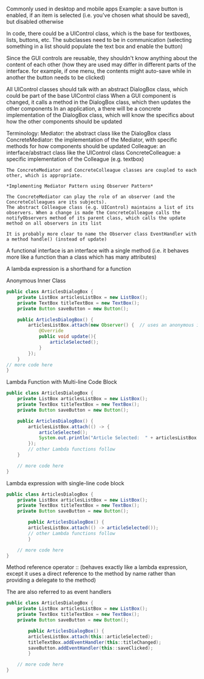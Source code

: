 Commonly used in desktop and mobile apps
Example:  a save button is enabled, if an item is selected (i.e. you've chosen what should be saved), but disabled otherwise

In code, there could be a UIControl class, which is the base for textboxes, lists, buttons, etc.
The subclasses need to be in communication (selecting something in a list should populate the text box and enable the button)

Since the GUI controls are reusable, they shouldn't know anything about the content of each other (how they are used may differ in different parts of the interface. for example, if one menu, the contents might auto-save while in another the button needs to be clicked)

All UIControl classes should talk with an abstract DialogBox class, which could be part of the base UIControl class
When a GUI component is changed, it calls a method in the DialogBox class, which then updates the other components
In an application, a there will be a concrete implementation of the DialogBox class, which will know the specifics about how the other components should be updated

Terminology:
	Mediator:  the abstract class like the DialogBox class
	ConcreteMediator: the implementation of the Mediator, with specific methods for how components should be updated
	Colleague:  an interface/abstract class like the UIControl class
	ConcreteColleague:  a specific implementation of the Colleague (e.g. textbox)

	The ConcreteMediator and ConcreteColleague classes are coupled to each other, which is appropriate.

	*Implementing Mediator Pattern using Observer Pattern*

	The ConcreteMediator can play the role of an observer (and the ConcreteColleagues are its subjects).
	The abstract Colleague class (e.g. UIControl) maintains a list of its observers. When a change is made the ConcreteColleague calls the notifyObservers method of its parent class, which calls the update method on all observers in its list

	It is probably more clear to name the Observer class EventHandler with a method handle() (instead of update)

A functional interface is an interface with a single method (i.e. it behaves more like a function than a class which has many attributes)

A lambda expression is a shorthand for a function

Anonymous Inner Class
```java
public class ArticlesDialogBox {
	private ListBox articlesListBox = new ListBox();
	private TextBox titleTextBox = new TextBox();
	private Button saveButton = new Button();

	public ArticlesDialogBox() {
		articlesListBox.attach(new Observer() {  // uses an anonymous inner class rather than having just one implmentation of the Observer class
			@Override
			public void update(){
				articleSelected();
			}
		});
	}
// more code here
}
```

Lambda Function with Multi-line Code Block
```java
public class ArticlesDialogBox {
	private ListBox articlesListBox = new ListBox();
	private TextBox titleTextBox = new TextBox();
	private Button saveButton = new Button();

	public ArticlesDialogBox() {
		articlesListBox.attach(() -> {
			articleSelected();
			System.out.println("Article Selected:  " + articlesListBox.getContent())
		});
		// other Lambda functions follow
	}

	// more code here
}
```

Lambda expression with single-line code block
```java
public class ArticlesDialogBox {
	private ListBox articlesListBox = new ListBox();
	private TextBox titleTextBox = new TextBox();
	private Button saveButton = new Button();

		public ArticlesDialogBox() {
		articlesListBox.attach(() -> articleSelected()); 
		// other Lambda functions follow
		}

	// more code here
}
```

Method reference operator :: (behaves exactly like a lambda expression, except it uses a direct reference to the method by name rather than providing a delegate to the method)

The are also referred to as event handlers

```java
public class ArticlesDialogBox {
	private ListBox articlesListBox = new ListBox();
	private TextBox titleTextBox = new TextBox();
	private Button saveButton = new Button();

		public ArticlesDialogBox() {
		articlesListBox.attach(this::articleSelected); 
		titleTextBox.addEventHandler(this::titleChanged);
		saveButton.addEventHandler(this::saveClicked);
		}

	// more code here
}